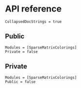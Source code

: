 # API reference

```@meta
CollapsedDocStrings = true
```

## Public

```@autodocs
Modules = [SparseMatrixColorings]
Private = false
```

## Private

```@autodocs
Modules = [SparseMatrixColorings]
Public = false
```
